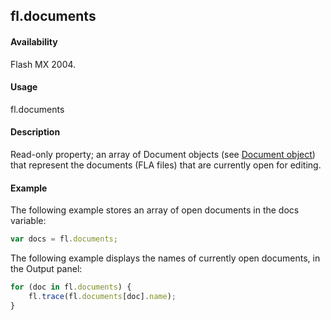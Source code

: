 ## fl.documents

#### Availability

Flash MX 2004.

#### Usage

fl.documents

#### Description

Read-only property; an array of Document objects (see [Document object](../Document_object/document_summary.md)) that represent the documents (FLA files) that are currently open for editing.

#### Example

The following example stores an array of open documents in the docs variable:
```javascript
var docs = fl.documents;
```
The following example displays the names of currently open documents, in the Output panel:
```javascript
for (doc in fl.documents) {
    fl.trace(fl.documents[doc].name);
}
```